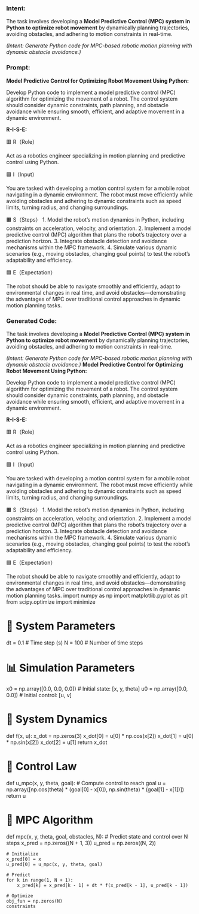 ### Intent:
The task involves developing a **Model Predictive Control (MPC) system in Python to optimize robot movement** by dynamically planning trajectories, avoiding obstacles, and adhering to motion constraints in real-time.  

*(Intent: Generate Python code for MPC-based robotic motion planning with dynamic obstacle avoidance.)*

### Prompt:
**Model Predictive Control for Optimizing Robot Movement Using Python:**

Develop Python code to implement a model predictive control (MPC) algorithm for optimizing the movement of a robot. The control system should consider dynamic constraints, path planning, and obstacle avoidance while ensuring smooth, efficient, and adaptive movement in a dynamic environment.

**R-I-S-E:**

🟥 R（Role）

Act as a robotics engineer specializing in motion planning and predictive control using Python.

🟩 I（Input）

You are tasked with developing a motion control system for a mobile robot navigating in a dynamic environment. The robot must move efficiently while avoiding obstacles and adhering to dynamic constraints such as speed limits, turning radius, and changing surroundings.

🟧 S（Steps）
	1.	Model the robot’s motion dynamics in Python, including constraints on acceleration, velocity, and orientation.
	2.	Implement a model predictive control (MPC) algorithm that plans the robot’s trajectory over a prediction horizon.
	3.	Integrate obstacle detection and avoidance mechanisms within the MPC framework.
	4.	Simulate various dynamic scenarios (e.g., moving obstacles, changing goal points) to test the robot’s adaptability and efficiency.

🟦 E（Expectation）

The robot should be able to navigate smoothly and efficiently, adapt to environmental changes in real time, and avoid obstacles—demonstrating the advantages of MPC over traditional control approaches in dynamic motion planning tasks.

### Generated Code:
The task involves developing a **Model Predictive Control (MPC) system in Python to optimize robot movement** by dynamically planning trajectories, avoiding obstacles, and adhering to motion constraints in real-time.  

*(Intent: Generate Python code for MPC-based robotic motion planning with dynamic obstacle avoidance.)*
**Model Predictive Control for Optimizing Robot Movement Using Python:**

Develop Python code to implement a model predictive control (MPC) algorithm for optimizing the movement of a robot. The control system should consider dynamic constraints, path planning, and obstacle avoidance while ensuring smooth, efficient, and adaptive movement in a dynamic environment.

**R-I-S-E:**

🟥 R（Role）

Act as a robotics engineer specializing in motion planning and predictive control using Python.

🟩 I（Input）

You are tasked with developing a motion control system for a mobile robot navigating in a dynamic environment. The robot must move efficiently while avoiding obstacles and adhering to dynamic constraints such as speed limits, turning radius, and changing surroundings.

🟧 S（Steps）
	1.	Model the robot’s motion dynamics in Python, including constraints on acceleration, velocity, and orientation.
	2.	Implement a model predictive control (MPC) algorithm that plans the robot’s trajectory over a prediction horizon.
	3.	Integrate obstacle detection and avoidance mechanisms within the MPC framework.
	4.	Simulate various dynamic scenarios (e.g., moving obstacles, changing goal points) to test the robot’s adaptability and efficiency.

🟦 E（Expectation）

The robot should be able to navigate smoothly and efficiently, adapt to environmental changes in real time, and avoid obstacles—demonstrating the advantages of MPC over traditional control approaches in dynamic motion planning tasks.
import numpy as np
import matplotlib.pyplot as plt
from scipy.optimize import minimize

# 🧪 System Parameters
dt = 0.1  # Time step (s)
N = 100   # Number of time steps

# 📊 Simulation Parameters
x0 = np.array([0.0, 0.0, 0.0])  # Initial state: [x, y, theta]
u0 = np.array([0.0, 0.0])       # Initial control: [u, v]

# 🧩 System Dynamics
def f(x, u):
    x_dot = np.zeros(3)
    x_dot[0] = u[0] * np.cos(x[2])
    x_dot[1] = u[0] * np.sin(x[2])
    x_dot[2] = u[1]
    return x_dot

# 🧩 Control Law
def u_mpc(x, y, theta, goal):
    # Compute control to reach goal
    u = np.array([np.cos(theta) * (goal[0] - x[0]), np.sin(theta) * (goal[1] - x[1])])
    return u

# 🧩 MPC Algorithm
def mpc(x, y, theta, goal, obstacles, N):
    # Predict state and control over N steps
    x_pred = np.zeros((N + 1, 3))
    u_pred = np.zeros((N, 2))

    # Initialize
    x_pred[0] = x
    u_pred[0] = u_mpc(x, y, theta, goal)

    # Predict
    for k in range(1, N + 1):
        x_pred[k] = x_pred[k - 1] + dt * f(x_pred[k - 1], u_pred[k - 1])

    # Optimize
    obj_fun = np.zeros(N)
    constraints
